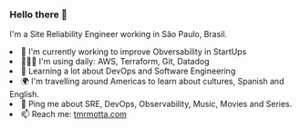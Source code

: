 <h3> Hello there 👋 </h3>

I'm a Site Reliability Engineer working in São Paulo, Brasil. <br>
<li> 🦄 I'm currently working to improve Obversability in StartUps </li>
<li> 👨🏽‍💻 I'm using daily: AWS, Terraform, Git, Datadog </li>
<li> 🌱 Learning a lot about DevOps and Software Engineering </li>
<li> 🌍 I'm travelling around Americas to learn about cultures, Spanish and English. </li>
<li> 💬 Ping me about SRE, DevOps, Observability, Music, Movies and Series. </li>
<li> 📫 Reach me: <a href="https://tmrmotta.com">tmrmotta.com</a></li>
